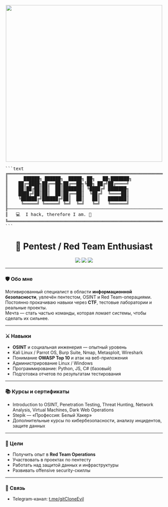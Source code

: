 <!-- Гифка в шапке -->
<p align="center">
  <img src="https://media1.giphy.com/media/v1.Y2lkPTc5MGI3NjExb2hzYzMwdW00MG54NjBtd3ZnMXFzc2tteDdzMWZ6b2NhYWs2eTdqNyZlcD12MV9pbnRlcm5hbF9naWZfYnlfaWQmY3Q9Zw/o0vwzuFwCGAFO/giphy.gif" width="500"/>
</p>

<p align="center">
<pre>
```text
╔════════════════════════════════════════════════════════════════════╗
║      ██████╗ ██████╗  █████╗ ██╗   ██╗███████╗                     ║
║    ██╔═████╗██╔══██╗██╔══██╗╚██╗ ██╔╝██╔════╝                      ║
║    ██║██╔██║██║  ██║███████║ ╚████╔╝ ███████╗                      ║
║    ████╔╝██║██║  ██║██╔══██║  ╚██╔╝  ╚════██║                      ║
║    ╚██████╔╝██████╔╝██║  ██║   ██║   ███████║                      ║
║     ╚═════╝ ╚═════╝ ╚═╝  ╚═╝   ╚═╝   ╚══════╝                      ║
╟────────────────────────────────────────────────────────────────────╢
║   💻  I hack, therefore I am. 🔐                                  ║
╚════════════════════════════════════════════════════════════════════╝
```
</pre>
</p>


<h1 align="center">👾 Pentest / Red Team Enthusiast</h1>

<p align="center">
  <img src="https://img.shields.io/badge/Pentest-Active-green?style=for-the-badge&logo=kalilinux&logoColor=white" />
  <img src="https://img.shields.io/badge/OSINT-Pro-blue?style=for-the-badge&logo=hackaday&logoColor=white" />
  <img src="https://img.shields.io/badge/Red%20Team-Future%20Ops-red?style=for-the-badge&logo=redhat&logoColor=white" />
</p>

---

### 🛡️ Обо мне
Мотивированный специалист в области **информационной безопасности**, увлечён пентестом, OSINT и Red Team-операциями.  
Постоянно прокачиваю навыки через **CTF**, тестовые лаборатории и реальные проекты.  
Мечта — стать частью команды, которая ломает системы, чтобы сделать их сильнее.

---

### ⚔ Навыки
- **OSINT** и социальная инженерия — опытный уровень
- Kali Linux / Parrot OS, Burp Suite, Nmap, Metasploit, Wireshark
- Понимание **OWASP Top 10** и атак на веб-приложения
- Администрирование Linux / Windows
- Программирование: Python, JS, C# (базовый)
- Подготовка отчетов по результатам тестирования

---

### 📚 Курсы и сертификаты
- Introduction to OSINT, Penetration Testing, Threat Hunting, Network Analysis, Virtual Machines, Dark Web Operations
- Stepik — «Профессия: Белый Хакер»
- Дополнительные курсы по кибербезопасности, анализу инцидентов, защите данных

---

### 🎯 Цели
- Получить опыт в **Red Team Operations**
- Участвовать в проектах по пентесту
- Работать над защитой данных и инфраструктуры
- Развивать offensive security-скиллы

---

### 📡 Связь
- Telegram-канал: [t.me/gitCloneEvil](https://t.me/gitCloneEvil)

